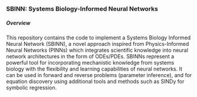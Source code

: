 ### SBINN: Systems Biology-Informed Neural Networks
##### Overview
This repository contains the code to implement a Systems Biology Informed Neural Network (SBINN), a novel approach inspired from Physics-Informed Neural Networks (PINNs) which integrates scientific knowledge into neural network architectures in the form of ODEs/PDEs. SBINNs represent a powerful tool for incorporating mechanistic knowledge from systems biology with the flexibility and learning capabilities of neural networks. It can be used in forward and reverse problems (parameter inference), and for equation discovery using additional tools and methods such as SINDy for symbolic regression.


